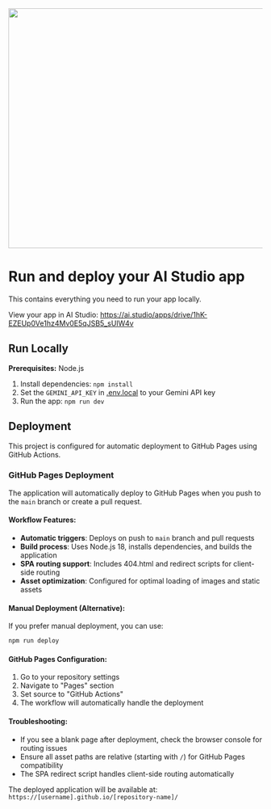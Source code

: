 <div align="center">
<img width="1200" height="475" alt="GHBanner" src="https://github.com/user-attachments/assets/0aa67016-6eaf-458a-adb2-6e31a0763ed6" />
</div>

# Run and deploy your AI Studio app

This contains everything you need to run your app locally.

View your app in AI Studio: https://ai.studio/apps/drive/1hK-EZEUp0Ve1hz4Mv0E5qJSB5_sUIW4v

## Run Locally

**Prerequisites:**  Node.js


1. Install dependencies:
   `npm install`
2. Set the `GEMINI_API_KEY` in [.env.local](.env.local) to your Gemini API key
3. Run the app:
   `npm run dev`

## Deployment

This project is configured for automatic deployment to GitHub Pages using GitHub Actions.

### GitHub Pages Deployment

The application will automatically deploy to GitHub Pages when you push to the `main` branch or create a pull request.

#### Workflow Features:
- **Automatic triggers**: Deploys on push to `main` branch and pull requests
- **Build process**: Uses Node.js 18, installs dependencies, and builds the application
- **SPA routing support**: Includes 404.html and redirect scripts for client-side routing
- **Asset optimization**: Configured for optimal loading of images and static assets

#### Manual Deployment (Alternative):
If you prefer manual deployment, you can use:
```bash
npm run deploy
```

#### GitHub Pages Configuration:
1. Go to your repository settings
2. Navigate to "Pages" section
3. Set source to "GitHub Actions"
4. The workflow will automatically handle the deployment

#### Troubleshooting:
- If you see a blank page after deployment, check the browser console for routing issues
- Ensure all asset paths are relative (starting with `/`) for GitHub Pages compatibility
- The SPA redirect script handles client-side routing automatically

The deployed application will be available at: `https://[username].github.io/[repository-name]/`

